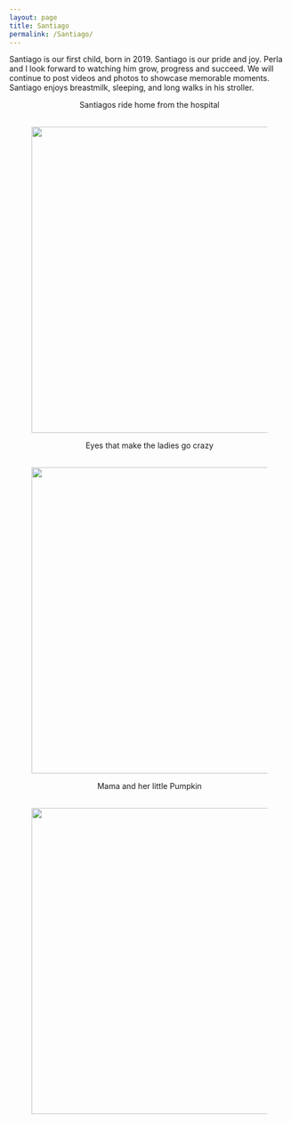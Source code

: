 ```yaml
---
layout: page
title: Santiago
permalink: /Santiago/
---
```


Santiago is our first child, born in 2019. Santiago is our pride and joy.
Perla and I look forward to watching him grow, progress and succeed. We will
continue to post videos and photos to showcase memorable moments. Santiago
enjoys breastmilk, sleeping, and long walks in his stroller.  


<center> Santiagos ride home from the hospital
<figure><center>
  <img width="550" src="https://gallery.mailchimp.com/96050d6198733cfea0f26d4cd/images/a39c7c74-2bb8-4910-bca6-e7c547977252.jpeg"/>
</center></figure>



<center> Eyes that make the ladies go crazy
<figure><center>
  <img width="550" src="https://gallery.mailchimp.com/96050d6198733cfea0f26d4cd/images/bb28749a-ca38-4749-a332-a1de9295f613.jpeg"/>
</center></figure>

  
  
  <center> Mama and her little Pumpkin 
  <figure><center>
  <img width="550" src="https://gallery.mailchimp.com/96050d6198733cfea0f26d4cd/images/d4309575-c689-440e-baf8-3114e5327661.jpeg"/>
</center></figure>

